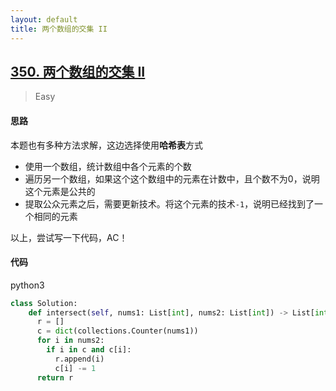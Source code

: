 ```yaml
---
layout: default
title: 两个数组的交集 II
---
```


## [350\. 两个数组的交集 II](https://leetcode-cn.com/problems/intersection-of-two-arrays-ii/)

> Easy

#### 思路

本题也有多种方法求解，这边选择使用**哈希表**方式

* 使用一个数组，统计数组中各个元素的个数
* 遍历另一个数组，如果这个这个数组中的元素在计数中，且个数不为0，说明这个元素是公共的
* 提取公众元素之后，需要更新技术。将这个元素的技术`-1`，说明已经找到了一个相同的元素

以上，尝试写一下代码，AC！

#### 代码
python3
```python
class Solution:
    def intersect(self, nums1: List[int], nums2: List[int]) -> List[int]:
      r = []
      c = dict(collections.Counter(nums1))
      for i in nums2:
        if i in c and c[i]:
          r.append(i)
          c[i] -= 1
      return r
```